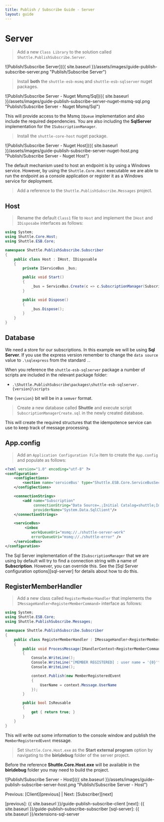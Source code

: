 ```yaml
---
title: Publish / Subscribe Guide - Server
layout: guide
---
```

<script src="{{ site.baseurl }}/assets/js/guide-publish-subscribe.js"></script>
<script>shuttle.guideData.selectedItemName = 'guide-publish-subscribe-server'</script>
# Server

> Add a new `Class Library` to the solution called `Shuttle.PublishSubscribe.Server`.

![Publish/Subscribe Server]({{ site.baseurl }}/assets/images/guide-publish-subscribe-server.png "Publish/Subscribe Server")

> Install **both** the `shuttle-esb-msmq` and `shuttle-esb-sqlserver` nuget packages.

![Publish/Subscribe Server - Nuget Msmq/Sql]({{ site.baseurl }}/assets/images/guide-publish-subscribe-server-nuget-msmq-sql.png "Publish/Subscribe Server - Nuget Msmq/Sql")

This will provide access to the Msmq `IQueue` implementation and also include the required dependencies.  You are also including the **SqlServer** implementation for the `ISubscriptionManager`.

> Install the `shuttle-core-host` nuget package.

![Publish/Subscribe Server - Nuget Host]({{ site.baseurl }}/assets/images/guide-publish-subscribe-server-nuget-host.png "Publish/Subscribe Server - Nuget Host")

The default mechanism used to host an endpoint is by using a Windows service.  However, by using the `Shuttle.Core.Host` executable we are able to run the endpoint as a console application or register it as a Windows service for deployment.

> Add a reference to the `Shuttle.PublishSubscribe.Messages` project.

## Host

> Rename the default `Class1` file to `Host` and implement the `IHost` and `IDisposabe` interfaces as follows:

~~~ c#
using System;
using Shuttle.Core.Host;
using Shuttle.ESB.Core;

namespace Shuttle.PublishSubscribe.Subscriber
{
	public class Host : IHost, IDisposable
	{
		private IServiceBus _bus;

		public void Start()
		{
			_bus = ServiceBus.Create(c => c.SubscriptionManager(SubscriptionManager.Default())).Start();
		}

		public void Dispose()
		{
			_bus.Dispose();
		}
	}
}
~~~

## Database

We need a store for our subscriptions.  In this example we will be using **Sql Server**.  If you use the express version remember to change the `data source` value to `.\sqlexpress` from the standard `.`.

When you reference the `shuttle-esb-sqlserver` package a number of scripts are included in the relevant package folder:

- `.\Shuttle.PublishSubscribe\packages\shuttle-esb-sqlserver.{version}\scripts`

The `{version}` bit will be in a `semver` format.

> Create a new database called **Shuttle** and execute script `SubscriptionManagerCreate.sql` in the newly created database.

This will create the required structures that the idempotence service can use to keep track of message processing.

## App.config

> Add an `Application Configuration File` item to create the `App.config` and populate as follows:

~~~ xml
<?xml version="1.0" encoding="utf-8" ?>
<configuration>
	<configSections>
		<section name='serviceBus' type="Shuttle.ESB.Core.ServiceBusSection, Shuttle.ESB.Core"/>
	</configSections>

	<connectionStrings>
		<add name="Subscription"
			 connectionString="Data Source=.;Initial Catalog=shuttle;Integrated Security=SSPI;"
			 providerName="System.Data.SqlClient"/>
	</connectionStrings>

	<serviceBus>
		 <inbox
			workQueueUri="msmq://./shuttle-server-work"
			errorQueueUri="msmq://./shuttle-error" />
	</serviceBus>
</configuration>
~~~

The Sql Server implementation of the `ISubscriptionManager` that we are using by default will try to find a connection string with a name of **Subscription**.  However, you can override this.  See the [Sql Server configuration options][sql-server] for details about how to do this.

## RegisterMemberHandler

> Add a new class called `RegisterMemberHandler` that implements the `IMessageHandler<RegisterMemberCommand>` interface as follows:

~~~ c#
using System;
using Shuttle.ESB.Core;
using Shuttle.PublishSubscribe.Messages;

namespace Shuttle.PublishSubscribe.Subscriber
{
	public class RegisterMemberHandler : IMessageHandler<RegisterMemberCommand>
	{
		public void ProcessMessage(IHandlerContext<RegisterMemberCommand> context)
		{
			Console.WriteLine();
			Console.WriteLine("[MEMBER REGISTERED] : user name = '{0}'", context.Message.UserName);
			Console.WriteLine();

			context.Publish(new MemberRegisteredEvent
			{
				UserName = context.Message.UserName
			});
		}

		public bool IsReusable
		{
			get { return true; }
		}
	}
}
~~~

This will write out some information to the console window and publish the `MemberRegisteredEvent` message.

> Set `Shuttle.Core.Host.exe` as the **Start external program** option by navigating to the **bin\debug** folder of the server project.

<div class='alert alert-info'>Before the reference <strong>Shuttle.Core.Host.exe</strong> will be available in the <strong>bin\debug</strong> folder you may need to build the project.</div>

![Publish/Subscribe Server - Host]({{ site.baseurl }}/assets/images/guide-publish-subscribe-server-host.png "Publish/Subscribe Server - Host")

Previous: [Client][previous] | Next: [Subscriber][next]

[previous]: {{ site.baseurl }}/guide-publish-subscribe-client
[next]: {{ site.baseurl }}/guide-publish-subscribe-subscriber
[sql-server]: {{ site.baseurl }}/extensions-sql-server
